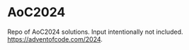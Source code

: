 # AoC2024

Repo of AoC2024 solutions. Input intentionally not included. https://adventofcode.com/2024.
